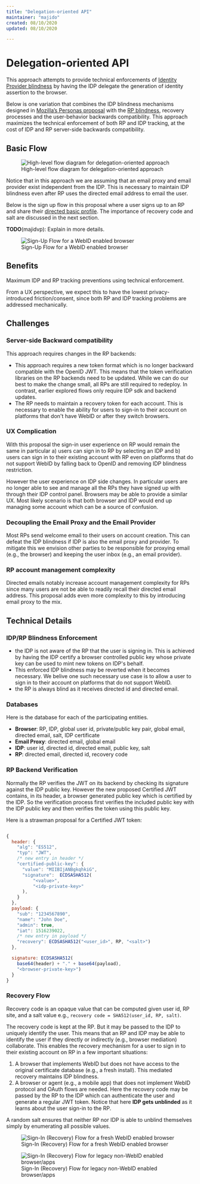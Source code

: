 ```yaml
---
title: "Delegation-oriented API"
maintainer: "majido"
created: 08/10/2020
updated: 08/10/2020

---
```



# Delegation-oriented API

This approach attempts to provide technical enforcements of [Identity Provider
blindness](glossary.md#identity-provider-blindness) by having the IDP delegate
the generation of identity assertion to the browser.

Below is one variation that combines the IDP blindness mechanisms designed in
[Mozilla’s Personas proposal](https://en.wikipedia.org/wiki/Mozilla_Persona)
with the [RP blindness](glossary.md#relying-party-blindness), recovery processes
and the user-behavior backwards compatibility. This approach maximizes the
technical enforcement of both RP and IDP tracking, at the cost of IDP and RP
server-side backwards compatibility.

## Basic Flow

<figure>
  <img src="./static/delegation-api-flow.svg" alt="High-level flow diagram for delegation-oriented approach" />
  <figcaption>High-level flow diagram for delegation-oriented approach</figcaption>
</figure>


Notice that in this approach we are assuming that an email proxy and email
provider exist independent from the IDP. This is necessary to maintain IDP
blindness even after RP uses the directed email address to email the user.

Below is the sign up flow in this proposal where a user signs up to an RP and
share their [directed basic profile](glossary.md#directed-basic-profile). The
importance of recovery code and salt are discussed in the next section.

**TODO**(majidvp): Explain in more details.

<figure>
  <img src="./static/delegation-api-signup-flow.svg" alt="Sign-Up Flow for a WebID enabled browser" />
  <figcaption>Sign-Up Flow for a WebID enabled browser</figcaption>
</figure>


## Benefits

Maximum IDP and RP tracking preventions using technical enforcement.

From a UX perspective, we expect this to have the lowest privacy-introduced
friction/consent, since both RP and IDP tracking problems are addressed
mechanically.


## Challenges

### Server-side Backward compatibility

This approach requires changes in the RP backends:

- This approach requires a new token format which is no longer backward
  compatible with the OpenID JWT. This means that the token verification
  libraries on the RP backends need to be updated. While we can do our best to
  make the change small, all RPs are  still required to redeploy. In contrast,
  earlier explored flows only require IDP sdk and backend updates.
- The RP needs to maintain a recovery token for each account. This is necessary
  to enable the ability for users to sign-in to their account on platforms that
  don't have WebID or after they switch browsers.

### UX Complication

With this proposal the sign-in user experience on RP would remain the same in
particular a) users can sign in to RP by selecting an IDP and b) users can sign
in to their existing account with RP even on platforms that do not support WebID
by falling back to OpenID and removing IDP blindness restriction.

However the user experience on IDP side changes. In particular users are no
longer able to see and manage all the RPs they have signed up with through their
IDP control panel. Browsers may be able to provide a similar UX. Most likely
scenario is that both browser and IDP would end up managing some account which
can be a source of confusion.

### Decoupling the Email Proxy and the Email Provider

Most RPs send welcome email to their users on account creation. This can defeat
the IDP blindness if IDP is also the email proxy and provider. To mitigate this
we envision other parties to be responsible for proxying email (e.g., the
browser) and keeping the user inbox (e.g., an email provider). 


### RP account management complexity

Directed emails notably increase account management complexity for RPs since
many users are not be able to readily recall their directed email address. This
proposal adds even more complexity to this by introducing email proxy to the
mix.

## Technical Details


### IDP/RP Blindness Enforcement

- the IDP is not aware of the RP that the user is signing in. This is achieved
  by having the IDP certify a browser controlled public key whose private key
  can be used to mint new tokens on IDP's behalf.
- This enforced IDP blindness may be reverted when it becomes necessary. We
  belive one such necessary use case is to allow a user to sign in to their
  account on platforms that do not support WebID.
- the RP is always blind as it receives directed id and directed email.

### Databases

Here is the database for each of the participating entities.

* **Browser**: RP, IDP, global user id, private/public key pair, global email, directed email, salt, IDP certificate
* **Email Proxy**: directed email, global email
* **IDP**: user id, directed id, directed email, public key, salt
* **RP**: directed email, directed id, recovery code


### RP Backend Verification

Normally the RP verifies the JWT on its backend by checking its signature
against the IDP public key. However the new proposed Certified JWT contains, in
its header, a browser generated public key which is certified by the IDP. So the
verification process first verifies the included public key with the IDP public
key and then verifies the token using this public key.


Here is a strawman proposal for a Certified JWT token:

```js

{
  header: {
    "alg": "ES512",
    "typ": "JWT",
    /* new entry in header */
    "certified-public-key": {
      "value": "MIIBIjANBgkqhkiG",
      "signature":  ECDSASHA512(
          "<value>",
          "<idp-private-key>"
      ),
    }
  },
  payload: {
    "sub": "1234567890",
    "name": "John Doe",
    "admin": true,
    "iat": 1516239022,
    /* new entry in payload */
    "recovery": ECDSASHA512("<user_id>", RP, "<salt>")
  },

  signature: ECDSASHA512(
    base64(header) + "." + base64(payload),
    "<browser-private-key>")
  }
}
```

### Recovery Flow

Recovery code is an opaque value that can be computed given user id, RP site,
and a salt value e.g., `recovery code = SHA512(user_id, RP, salt)`.

The recovery code is kept at the RP. But it may be passed to the IDP to uniquely
identify the user. This means that an RP and IDP may be able to identify the
user if they directly or indirectly (e.g., browser mediation) collaborate. This
enables the recovery mechanism for a user to sign in to their existing account
on RP in a few important situations:

 1. A browser that implements WebID but does not have access to the original
    certificate database (e.g., a fresh install). This mediated recovery
    maintains IDP blindness. 
 2. A browser or agent (e.g., a mobile app) that does not implement WebID
    protocol and OAuth flows are needed. Here the recovery code may be passed by
    the RP to the IDP which can authenticate the user and generate a regular JWT
    token. Notice that here **IDP gets unblinded** as it learns about the user
    sign-in to the RP.

A random salt ensures that neither RP nor IDP is able to unblind themselves
simply by enumerating all possible values.


<figure>
  <img src="./static/delegation-api-recovery-signin-flow.svg" alt="Sign-In (Recovery) Flow for a fresh WebID enabled browser" />
  <figcaption>Sign-In (Recovery) Flow for a fresh WebID enabled browser</figcaption>
</figure>



<figure>
  <img src="./static/delegation-api-recovery-legacy-flow.svg" alt="Sign-In (Recovery) Flow for legacy non-WebID enabled browser/apps" />
  <figcaption>Sign-In (Recovery) Flow for legacy non-WebID enabled browser/apps</figcaption>
</figure>
